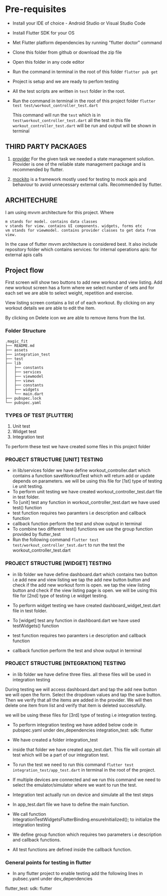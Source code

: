 # Pre-requisites
- Install your IDE of choice - Android Studio or Visual Studio Code
- Install Flutter SDK for your OS
- Met Flutter platform dependencies by running "flutter doctor" command
- Clone this folder from github or download the zip file
- Open this folder in any code editor 
- Run the command in terminal in the root of this folder `flutter pub get`
- Project is setup and we are ready to perfom testing
- All the test scripts are written in `test` folder in the root.
- Run the command in terminal in the root of this project folder `flutter test test/workout_controller_test.dart`
  
  This command will run the `test` which is in `test\workout_controller_test.dart` 
  all the test in this file `workout_controller_test.dart` will be run and output will be shown in terminal 


## THIRD PARTY PACKAGES

1. [provider](https://pub.dev/packages/provider)
For the given task we needed a state management solution. Provider is one of the 
reliable state management package and is recommended by flutter.

2. [mockito](https://pub.dev/packages/mockito)
is a framework mostly used for testing to mock apis and behaviour
to avoid unnecessary external calls. Recommended by flutter.

## ARCHITECHURE
I am using mvvm architecture for this project. Where

```
m stands for model. contains data classes
v stands for view. contains UI components. widgets, forms etc
vm stands for viewmodel. contains provider classes to get data from view.
```

In the case of flutter mvvm architecture is considered best.
It also include repository folder which contains
services:  for internal operations
apis: for external apis calls

## Project flow
First screen will show two buttons to add new workout and view listing.
Add new workout screen has a form where we select number of sets
and for each set we are able to select weight, repetition and exercise.

View listing screen contains a list of of each workout. By clicking on any
workout details we are able to edit the item.

By clicking on Delete icon we are able to remove items from the list.
### Folder Structure

```
.magic_fit
├── README.md
├── assets
├── integration_test
├── test
├── lib
│   ├── constants
│   ├── services
│   ├── viewmodel
│   ├── views
│   ├── constants
│   ├── widgets
│   └── main.dart
├── pubspec.lock
└── pubspec.yaml

```


### TYPES OF TEST [FLUTTER] 
1) Unit test
2) Widget test
3) Integration test

To perform these test we have created some files in this project folder

### PROJECT STRUCTURE [UNIT] TESTING

- in lib/services folder we have define workout_controller.dart which contains a function saveWorkoutTest which will return
  add or update depends on parameters.
  we will be using this file for [1st] type of testing i.e unit testing.
- To perform unit testing we have created workout_controller_test.dart file in
  test folder.
- To [unit] test any function in workout_controller_test.dart we have used test() function
- test function requires two paramters i.e description and callback function
- callback function perform the test and show output in terminal
- To combine two different test() functions we use the group function provided by flutter_test 
- Run the following command 
  `flutter test test/workout_controller_test.dart` to run the test the workout_controller_test.dart

  
### PROJECT STRUCTURE [WIDGET] TESTING
 
- in lib folder we have define dashboard.dart which contains two button  i.e add new and view listing
  we tap the add new button button and check if the add new workout form is open.
  we tap the view listing button and check if the view listing page is open.
  we will be using this file for [2nd] type of testing i.e widget testing.
  
- To perform widget testing we have created dashboard_widget_test.dart file in
  test folder.

- To [widget] test any function in dashboard.dart we have used testWidgets() function
  
- test function requires two paramters i.e description and callback function
  
- callback function perform the test and show output in terminal
  



### PROJECT STRUCTURE [INTEGRATION] TESTING

- in lib folder we have define three files. all these files will be used in integration testing

 During testing we will access dashboard.dart and tap the add new button 
 we will open the form. Select the dropdown values and tap the save button.
 Then we verify that all the items are added in the provider. We will then
 delete one item from list and verify that item is deleted successfully.


 we will be using these files for [3rd] type of testing i.e integration testing.
  
- To perform integration testing we have added below code in pubspec.yaml under dev_dependencies
  integration_test:
    sdk: flutter

- We have created a folder integration_test
- inside that folder we have created app_test.dart. This file will contain all 
  test which will be a part of our integration test.
- To run the test we need to run this command `flutter test integration_test/app_test.dart`
  in terminal in the root of the project.
- If multiple devices are connected and we run this command we need to select the emulator/simulator
  where we want to run the test.
- Integration test actually run on device and simulate all the test steps

- In app_test.dart file we have to define the main function.
- We call function IntegrationTestWidgetsFlutterBinding.ensureInitialized(); to initialize the integration testing
- We define group function which requires two parameters i.e description and callback functions.
- All test functions are defined inside the callback function.


### General points for testing in flutter 

- In any flutter project to enable testing add the following lines in pubsec.yaml 
  under dev_dependencies

 flutter_test:
    sdk: flutter

